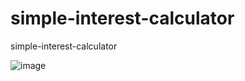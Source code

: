 # simple-interest-calculator
simple-interest-calculator

![image](https://user-images.githubusercontent.com/59961654/198893514-04be5bad-ecc2-4738-992d-9f8f574efb9c.png)
